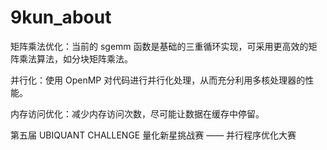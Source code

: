 # 9kun_about



矩阵乘法优化：当前的 sgemm 函数是基础的三重循环实现，可采用更高效的矩阵乘法算法，如分块矩阵乘法。

并行化：使用 OpenMP 对代码进行并行化处理，从而充分利用多核处理器的性能。

内存访问优化：减少内存访问次数，尽可能让数据在缓存中停留。



第五届 UBIQUANT CHALLENGE 量化新星挑战赛 —— 并行程序优化大赛
